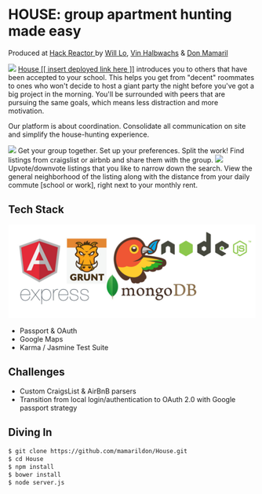 # HOUSE: group apartment hunting made easy
Produced at <a href='http://hackreactor.com'>Hack Reactor </a> by <a href='http://github.com/willwclo'>Will Lo</a>, <a href='http://github.com/vhalbwachs'>Vin Halbwachs</a> & <a href='http://github.com/mamarildon'>Don Mamaril </a>

<img src='http://i.imgur.com/Dhmjjdc.png'/>
<a href='' >House [[ insert deployed link here ]]</a> introduces you to others that have been accepted to your school. This helps you get from "decent" roommates to ones who won't decide to host a giant party the night before you've got a big project in the morning. You'll be surrounded with peers that are pursuing the same goals, which means less distraction and more motivation.

Our platform is about coordination. Consolidate all communication on site and simplify the house-hunting experience.

<img src='http://i.imgur.com/NR35L06.png'/>
Get your group together. Set up your preferences. Split the work! Find listings from craigslist or airbnb and share them with the group.

<img src='http://i.imgur.com/bMvBUZt.png'/>
Upvote/downvote listings that you like to narrow down the search. View the general neighborhood of the listing along with the distance from your daily commute [school or work], right next to your monthly rent.

## Tech Stack
![Alt text](/public/assets/stack.jpg?raw=true)
+ Passport & OAuth
+ Google Maps
+ Karma / Jasmine Test Suite

## Challenges
* Custom CraigsList & AirBnB parsers
* Transition from local login/authentication to OAuth 2.0 with Google passport strategy

## Diving In
```
$ git clone https://github.com/mamarildon/House.git
$ cd House
$ npm install
$ bower install
$ node server.js
```
